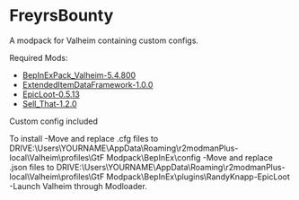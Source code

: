 # FreyrsBounty
A modpack for Valheim containing custom configs.

Required Mods:
- [BepInExPack_Valheim-5.4.800][BepInExPack]
- [ExtendedItemDataFramework-1.0.0][ExtendedItemDataFramework]
- [EpicLoot-0.5.13][EpicLoot]
- [Sell_That-1.2.0][SellThat]

Custom config included

<!--Mod Links-->
[BepInExPack]: https://valheim.thunderstore.io/package/denikson/BepInExPack_Valheim/
[ExtendedItemDataFramework]: https://valheim.thunderstore.io/package/RandyKnapp/ExtendedItemDataFramework/
[EpicLoot]:https://valheim.thunderstore.io/package/RandyKnapp/EpicLoot/
[SellThat]:https://valheim.thunderstore.io/package/ASharpPen/Sell_That/

To install
-Move and replace .cfg files to DRIVE:\Users\YOURNAME\AppData\Roaming\r2modmanPlus-local\Valheim\profiles\GtF Modpack\BepInEx\config
-Move and replace .json files to DRIVE:\Users\YOURNAME\AppData\Roaming\r2modmanPlus-local\Valheim\profiles\GtF Modpack\BepInEx\plugins\RandyKnapp-EpicLoot
-Launch Valheim through Modloader.
